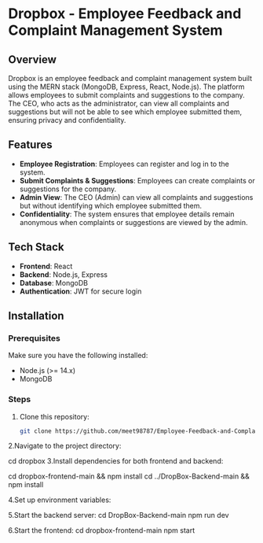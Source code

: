 # Dropbox - Employee Feedback and Complaint Management System

## Overview
Dropbox is an employee feedback and complaint management system built using the MERN stack (MongoDB, Express, React, Node.js). The platform allows employees to submit complaints and suggestions to the company. The CEO, who acts as the administrator, can view all complaints and suggestions but will not be able to see which employee submitted them, ensuring privacy and confidentiality.

## Features
- **Employee Registration**: Employees can register and log in to the system.
- **Submit Complaints & Suggestions**: Employees can create complaints or suggestions for the company.
- **Admin View**: The CEO (Admin) can view all complaints and suggestions but without identifying which employee submitted them.
- **Confidentiality**: The system ensures that employee details remain anonymous when complaints or suggestions are viewed by the admin.

## Tech Stack
- **Frontend**: React
- **Backend**: Node.js, Express
- **Database**: MongoDB
- **Authentication**: JWT for secure login

## Installation
### Prerequisites
Make sure you have the following installed:
- Node.js (>= 14.x)
- MongoDB

### Steps
1. Clone this repository:
   ```bash
   git clone https://github.com/meet98787/Employee-Feedback-and-Complaint-Management-System.git

2.Navigate to the project directory:

  cd dropbox
3.Install dependencies for both frontend and backend:

  cd dropbox-frontend-main && npm install
  cd ../DropBox-Backend-main && npm install

4.Set up environment variables:

5.Start the backend server:
cd DropBox-Backend-main
npm run dev

6.Start the frontend:
cd dropbox-frontend-main
npm start

